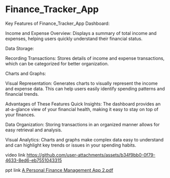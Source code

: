 # Finance_Tracker_App
Key Features of Finance_Tracker_App
Dashboard:

Income and Expense Overview: Displays a summary of total income and expenses, helping users quickly understand their financial status.

Data Storage:

Recording Transactions: Stores details of income and expense transactions, which can be categorized for better organization.

Charts and Graphs:

Visual Representation: Generates charts to visually represent the income and expense data. This can help users easily identify spending patterns and financial trends.

Advantages of These Features
Quick Insights: The dashboard provides an at-a-glance view of your financial health, making it easy to stay on top of your finances.

Data Organization: Storing transactions in an organized manner allows for easy retrieval and analysis.

Visual Analytics: Charts and graphs make complex data easy to understand and can highlight key trends or issues in your spending habits.


video link
https://github.com/user-attachments/assets/b34f9bb0-0f79-4633-8ed6-eb7551043315

ppt link
[A Personal Finance Management App 2.pdf](https://github.com/user-attachments/files/17868785/A.Personal.Finance.Management.App.2.pdf)
